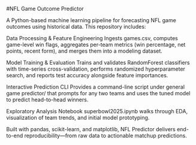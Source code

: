 #NFL Game Outcome Predictor

A Python-based machine learning pipeline for forecasting NFL game outcomes using historical data. This repository includes:

Data Processing & Feature Engineering
Ingests games.csv, computes game-level win flags, aggregates per-team metrics (win percentage, net points, recent form), and merges them into a modeling dataset.

Model Training & Evaluation
Trains and validates RandomForest classifiers with time-series cross-validation, performs randomized hyperparameter search, and reports test accuracy alongside feature importances.

Interactive Prediction CLI
Provides a command-line script under general game predictor/ that prompts for any two teams and uses the tuned model to predict head-to-head winners.

Exploratory Analysis Notebook
superbowl2025.ipynb walks through EDA, visualization of team trends, and initial model prototyping.

Built with pandas, scikit-learn, and matplotlib, NFL Predictor delivers end-to-end reproducibility—from raw data to actionable matchup predictions.

